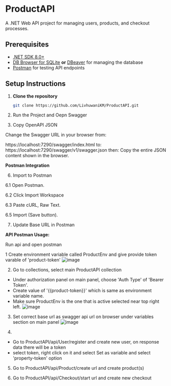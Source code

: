 # ProductAPI

A .NET Web API project for managing users, products, and checkout processes.

## Prerequisites

- [.NET SDK 8.0+](https://dotnet.microsoft.com/)
- [DB Browser for SQLite](https://sqlitebrowser.org/) **or** [DBeaver](https://dbeaver.io/) for managing the database
- [Postman](https://www.postman.com/) for testing API endpoints

## Setup Instructions

1. **Clone the repository**
   ```bash
   git clone https://github.com/LivhuwaniKM/ProductAPI.git

3. Run the Project and Oepn Swagger

4. Copy OpenAPI JSON

Change the Swagger URL in your browser from:

https://localhost:7290/swagger/index.html
to:
https://localhost:7290/swagger/v1/swagger.json
then:
Copy the entire JSON content shown in the browser.

**Postman Integration**

6. Import to Postman

6.1 Open Postman.

6.2 Click Import Workspace

6.3 Paste cURL, Raw Text.

6.5 Import (Save button).

7. Update Base URL in Postman

**API Postman Usage:**

Run api and open postman

1 Create environment variable called ProductEnv and give provide token varable of 'product-token'
![image](https://github.com/user-attachments/assets/dade95e3-a312-4e4a-a262-07b514bde31b)

2. Go to collections, select main ProductAPI collection

- Under authorization panel on main panel, choose 'Auth Type' of 'Bearer Token'.
- Create value of '{{product-token}}' which is same as environment variable name.
- Make sure ProductEnv is the one that is active selected near top right left.
![image](https://github.com/user-attachments/assets/e2c02915-7ed1-49d7-97a8-4e7cd73f3fda)

3. Set correct base url as swagger api url on browser under variables section on main panel
![image](https://github.com/user-attachments/assets/41e2bb55-25a1-4b8b-8fef-3bb243ab055c)

4.
- Go to ProductAPI/api/User/register and create new user, on response data there will be a token
- select token, right click on it and select Set as variable and select 'property-token' option

5. Go to ProductAPI/api/Product/create url and create product(s)

6. Go to ProductAPI/api/Checkout/start url and create new checkout
